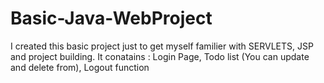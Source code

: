 # Basic-Java-WebProject

I created this basic project just to get myself familier with SERVLETS, JSP and project building.
It conatains :
          Login Page, 
          Todo list (You can update and delete from), 
          Logout function
